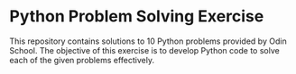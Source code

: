 # Python Problem Solving Exercise
This repository contains solutions to 10 Python problems provided by Odin School. The objective of this exercise is to develop Python code to solve each of the given problems effectively.
